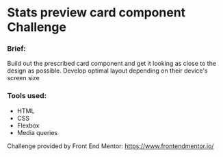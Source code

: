 # Stats preview card component Challenge

### Brief:
Build out the prescribed card component and get it looking as close to the design as possible. Develop optimal layout depending on their device's screen size

### Tools used:
- HTML
- CSS
- Flexbox
- Media queries 

Challenge provided by Front End Mentor:
https://www.frontendmentor.io/
